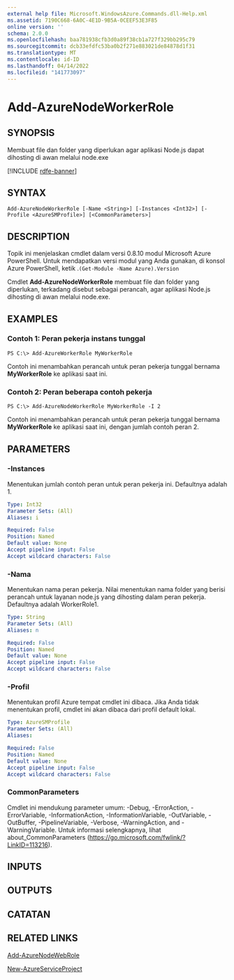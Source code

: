 ```yaml
---
external help file: Microsoft.WindowsAzure.Commands.dll-Help.xml
ms.assetid: 7190C668-6A0C-4E1D-9B5A-0CEEF53E3F85
online version: ''
schema: 2.0.0
ms.openlocfilehash: baa781938cfb3d0a89f38cb1a727f329bb295c79
ms.sourcegitcommit: dcb33efdfc53ba0b2f271e883021de84878d1f31
ms.translationtype: MT
ms.contentlocale: id-ID
ms.lasthandoff: 04/14/2022
ms.locfileid: "141773097"
---
```

# Add-AzureNodeWorkerRole

## SYNOPSIS
Membuat file dan folder yang diperlukan agar aplikasi Node.js dapat dihosting di awan melalui node.exe

[!INCLUDE [rdfe-banner](../../includes/rdfe-banner.md)]

## SYNTAX

```
Add-AzureNodeWorkerRole [-Name <String>] [-Instances <Int32>] [-Profile <AzureSMProfile>] [<CommonParameters>]
```

## DESCRIPTION
Topik ini menjelaskan cmdlet dalam versi 0.8.10 modul Microsoft Azure PowerShell.
Untuk mendapatkan versi modul yang Anda gunakan, di konsol Azure PowerShell, ketik .`(Get-Module -Name Azure).Version`

Cmdlet **Add-AzureNodeWorkerRole** membuat file dan folder yang diperlukan, terkadang disebut sebagai perancah, agar aplikasi Node.js dihosting di awan melalui node.exe.

## EXAMPLES

### Contoh 1: Peran pekerja instans tunggal
```
PS C:\> Add-AzureWorkerRole MyWorkerRole
```

Contoh ini menambahkan perancah untuk peran pekerja tunggal bernama **MyWorkerRole** ke aplikasi saat ini.

### Contoh 2: Peran beberapa contoh pekerja
```
PS C:\> Add-AzureNodeWorkerRole MyWorkerRole -I 2
```

Contoh ini menambahkan perancah untuk peran pekerja tunggal bernama **MyWorkerRole** ke aplikasi saat ini, dengan jumlah contoh peran 2.

## PARAMETERS

### -Instances
Menentukan jumlah contoh peran untuk peran pekerja ini.
Defaultnya adalah 1.

```yaml
Type: Int32
Parameter Sets: (All)
Aliases: i

Required: False
Position: Named
Default value: None
Accept pipeline input: False
Accept wildcard characters: False
```

### -Nama
Menentukan nama peran pekerja.
Nilai menentukan nama folder yang berisi perancah untuk layanan node.js yang dihosting dalam peran pekerja.
Defaultnya adalah WorkerRole1.

```yaml
Type: String
Parameter Sets: (All)
Aliases: n

Required: False
Position: Named
Default value: None
Accept pipeline input: False
Accept wildcard characters: False
```

### -Profil
Menentukan profil Azure tempat cmdlet ini dibaca.
Jika Anda tidak menentukan profil, cmdlet ini akan dibaca dari profil default lokal.

```yaml
Type: AzureSMProfile
Parameter Sets: (All)
Aliases: 

Required: False
Position: Named
Default value: None
Accept pipeline input: False
Accept wildcard characters: False
```

### CommonParameters
Cmdlet ini mendukung parameter umum: -Debug, -ErrorAction, -ErrorVariable, -InformationAction, -InformationVariable, -OutVariable, -OutBuffer, -PipelineVariable, -Verbose, -WarningAction, and -WarningVariable. Untuk informasi selengkapnya, lihat about_CommonParameters (https://go.microsoft.com/fwlink/?LinkID=113216).

## INPUTS

## OUTPUTS

## CATATAN

## RELATED LINKS

[Add-AzureNodeWebRole](./Add-AzureNodeWebRole.md)

[New-AzureServiceProject](./New-AzureServiceProject.md)


